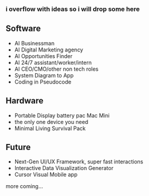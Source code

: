 ### i overflow with ideas so i will drop some here
## Software
*   AI Businessman
*   AI Digital Marketing agency
*   AI Opportunities Finder
*   AI 24/7 assistant/worker/intern
*   AI CEO/CMO/other non tech roles
*   System Diagram to App
*   Coding in Pseudocode

## Hardware
- Portable Display battery pac Mac Mini
- the only one device you need
- Minimal Living Survival Pack

## Future
*   Next-Gen UI/UX Framework, super fast interactions
*   Interactive Data Visualization Generator
*   Cursor Visual Mobile app

more coming...

